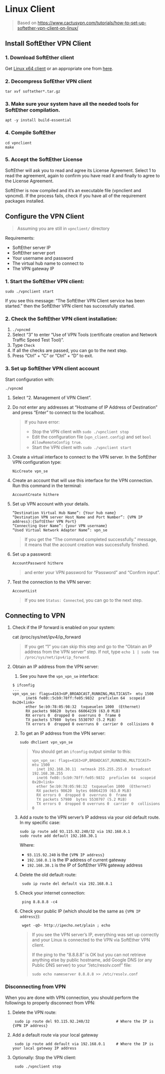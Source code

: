 # Linux Client

> Based on https://www.cactusvpn.com/tutorials/how-to-set-up-softether-vpn-client-on-linux/

## Install SoftEther VPN Client

### 1. Download SoftEther client

Get [Linux x64 client](http://www.softether-download.com/files/softether/v4.28-9669-beta-2018.09.11-tree/Linux/SoftEther_VPN_Client/64bit_-_Intel_x64_or_AMD64/) or an appropriate one from [here](http://www.softether-download.com/files/softether/).

### 2. Decompress SofEther VPN client

```
tar xvf softether*.tar.gz
```

### 3. Make sure your system have all the needed tools for SoftEther compilation.

```
apt -y install build-essential
```

### 4. Compile SoftEther

```
cd vpnclient
make
```

### 5. Accept the SoftEther License

SoftEther will ask you to read and agree its License Agreement. Select 1 to read the agreement, again to confirm you have read it and finally to agree to the License Agreement.

SoftEther is now compiled and it’s an executable file (vpnclient and vpncmd). If the process fails, check if you have all of the requirement packages installed.



## Configure the VPN Client 

> Assuming you are still in `vpnclient/` directory

Requirements:

* SoftEther server IP
* SoftEther server port
* Your username and password
* The virtual hub name to connect to
* The VPN gateway IP


### 1. Start the SoftEther VPN client:

```
sudo ./vpnclient start
```

If you see this message: “The SoftEther VPN Client service has been started.” then the SoftEther VPN client has successfully started.


### 2. Check the SoftEther VPN client installation:

1. `./vpncmd`
2. Select “3” to enter “Use of VPN Tools (certificate creation and Network Traffic Speed Test Tool)”.
3. Type `Check`
4. If all the checks are passed, you can go to the next step.
5. Press “Ctrl” + “C” or “Ctrl” + “D” to exit.

### 3. Set up SoftEther VPN client account

Start configuration with:

```
./vpncmd
```

1. Select “2. Management of VPN Client”.
2. Do not enter any addresses at “Hostname of IP Address of Destination” and press “Enter” to connect to the localhost.

    > If you have error: 
    > * Stop the VPN client with `sudo ./vpnclient stop`
    > * Edit the configuration file (`vpn_client.config`) and set `bool AllowRemoteConfig true`. 
    > * Start the VPN client with `sudo ./vpnclient start`
  
3. Create a virtual interface to connect to the VPN server. In the SoftEther VPN configuration type:

       NicCreate vpn_se

4. Create an account that will use this interface for the VPN connection. Run this command in the terminal:

       AccountCreate hithere
    
5. Set up VPN account with your details.

       “Destination Virtual Hub Name”: {Your hub name}
       “Destination VPN server Host Name and Port Number”: {VPN IP address}:{SoftEther VPN Port}
       “Connecting User Name”: {your VPN username}
       “Used Virtual Network Adapter Name”: vpn_se

    > If you get the “The command completed successfully.” message, it means that the account creation was successfully finished.

6. Set up a password:

       AccountPassword hithere
       
     > and enter your VPN password for “Password” and “Confirm input”.

7. Test the connection to the VPN server:

       AccountList

    > If you see `Status: Connected`, you can go to the next step.
    
    
## Connecting to VPN

1. Check if the IP forward is enabled on your system:


      cat /proc/sys/net/ipv4/ip_forward
      
   > If you get “1” you can skip this step and go to the “Obtain an IP address from the VPN server” step.
   > If not, type `echo 1 | sudo tee /proc/sys/net/ipv4/ip_forward`. 
   
   
2. Obtain an IP address from the VPN server:

    1. See you have the `vpn_vpn_se` interface:

      ```
      $ ifconfig
      ...
      vpn_vpn_se: flags=4163<UP,BROADCAST,RUNNING,MULTICAST>  mtu 1500
            inet6 fe80::5cb9:78ff:fe05:9832  prefixlen 64  scopeid 0x20<link>
            ether 5e:b9:78:05:98:32  txqueuelen 1000  (Ethernet)
            RX packets 98620  bytes 66064239 (63.0 MiB)
            RX errors 0  dropped 0  overruns 0  frame 0
            TX packets 57980  bytes 5530797 (5.2 MiB)
            TX errors 0  dropped 0 overruns 0  carrier 0  collisions 0
      ```

    2. To get an IP address from the VPN server:

        ```
        sudo dhclient vpn_vpn_se
        ```

        > You should get an `ifconfig` output similar to this:
        > ```
        > vpn_vpn_se: flags=4163<UP,BROADCAST,RUNNING,MULTICAST>  mtu 1500
        >   inet 192.168.30.11  netmask 255.255.255.0  broadcast 192.168.30.255
        >   inet6 fe80::5cb9:78ff:fe05:9832  prefixlen 64  scopeid 0x20<link>
        >   ether 5e:b9:78:05:98:32  txqueuelen 1000  (Ethernet)
        >   RX packets 98620  bytes 66064239 (63.0 MiB)
        >   RX errors 0  dropped 0  overruns 0  frame 0
        >   TX packets 57980  bytes 5530797 (5.2 MiB)
        >   TX errors 0  dropped 0 overruns 0  carrier 0  collisions 0
        > ```

      
    3. Add a route to the VPN server’s IP address via your old default route. In my specific case:

        ```
        sudo ip route add 93.115.92.240/32 via 192.168.0.1
        sudo route add default 192.168.30.1
        ```

        Where:

        * `93.115.92.240` is the `{VPN IP address}`
        * `192.168.0.1` is the IP address of current gateway
        * `192.168.30.1` is the IP of SoftEther VPN gateway address


    4. Delete the old default route:

            sudo ip route del default via 192.168.0.1

    5. Check your internet connection:

            ping 8.8.8.8 -c4

    6. Check your public IP (which should be the same as `{VPN IP address}`): 

            wget -qO- http://ipecho.net/plain ; echo


        > If you see the VPN server’s IP, everything was set up correctly and your 
        > Linux is connected to the VPN via SoftEther VPN client.
        > 
        > If the ping to the “8.8.8.8” is OK but you can not retrieve anything else by
        > public hostname, add Google DNS (or any Public DNS server) to your “/etc/resolv.conf” file:
        > 
        > ```
        > sudo echo nameserver 8.8.8.8 >> /etc/resolv.conf
        > ```
      
### Disconnecting from VPN

When you are done with VPN connection, you should perform the followings to properly disconnect from VPN:

1. Delete the VPN route:

        sudo ip route del 93.115.92.240/32            # Where the IP is {VPN IP address}
  
2. Add a default route via your local gateway

        sudo ip route add default via 192.168.0.1     # Where the IP is your local gateway IP address
  
3. Optionally: Stop the VPN client:

        sudo ./vpnclient stop








